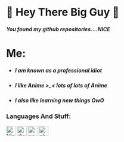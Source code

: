 #  **🎉 Hey There Big Guy 🎉**

##### You found my github repositories....NICE

#
#

# Me:

  - ##### I am known as a professional idiot
  - ##### I like Anime >_< lots of lots of Anime
  - ##### I also like learning new things *OwO*


### Languages And Stuff:
<img align="left" alt="Visual Studio Code" width="26px" src="https://i.imgur.com/LwSdAlE.png" />
<img align="left" alt="discord.js" width="26px" src="https://i.imgur.com/SI1DZf3.png" />
<img align="left" alt="node.js" width="26px" src="https://i.imgur.com/tYLFZBh.png" /> <img align="left" alt="photoshop" width="26px" src="https://i.imgur.com/OC1RcS5.jpg" /> <br />
